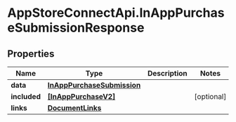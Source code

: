 # AppStoreConnectApi.InAppPurchaseSubmissionResponse

## Properties

Name | Type | Description | Notes
------------ | ------------- | ------------- | -------------
**data** | [**InAppPurchaseSubmission**](InAppPurchaseSubmission.md) |  | 
**included** | [**[InAppPurchaseV2]**](InAppPurchaseV2.md) |  | [optional] 
**links** | [**DocumentLinks**](DocumentLinks.md) |  | 



